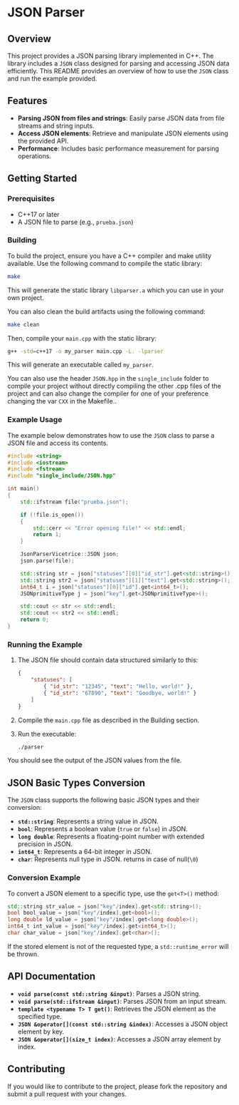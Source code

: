 
# JSON Parser

## Overview

This project provides a JSON parsing library implemented in C++. The library includes a `JSON` class designed for parsing and accessing JSON data efficiently. This README provides an overview of how to use the `JSON` class and run the example provided.

## Features

- **Parsing JSON from files and strings**: Easily parse JSON data from file streams and string inputs.
- **Access JSON elements**: Retrieve and manipulate JSON elements using the provided API.
- **Performance**: Includes basic performance measurement for parsing operations.

## Getting Started

### Prerequisites

- C++17 or later
- A JSON file to parse (e.g., `prueba.json`)

### Building

To build the project, ensure you have a C++ compiler and make utility available. Use the following command to compile the static library:

```bash
make
```

This will generate the static library `libparser.a` which you can use in your own project.

You can also clean the build artifacts using the following command:

```bash
make clean
```

Then, compile your `main.cpp` with the static library:

```bash
g++ -std=c++17 -o my_parser main.cpp -L. -lparser
```

This will generate an executable called `my_parser`.

You can also use the header `JSON.hpp` in the `single_include` folder to compile your project without directly compiling the other .cpp files of the project and can also change the compiler for one of your preference changing the var `CXX` in the Makefile..

### Example Usage

The example below demonstrates how to use the `JSON` class to parse a JSON file and access its contents. 

```cpp
#include <string>
#include <iostream>
#include <fstream>
#include "single_include/JSON.hpp"

int main()
{
    std::ifstream file("prueba.json");

    if (!file.is_open())
    {
        std::cerr << "Error opening file!" << std::endl;
        return 1;
    }

    JsonParserVicetrice::JSON json;
    json.parse(file);

    std::string str = json["statuses"][0]["id_str"].get<std::string>();
    std::string str2 = json["statuses"][1]["text"].get<std::string>();
    int64_t i = json["statuses"][0]["id"].get<int64_t>();
    JSONprimitiveType j = json["key"].get<JSONprimitiveType>();

    std::cout << str << std::endl;
    std::cout << str2 << std::endl;
    return 0;
}
```

### Running the Example

1. The JSON file should contain data structured similarly to this:

   ```json
   {
       "statuses": [
           { "id_str": "12345", "text": "Hello, world!" },
           { "id_str": "67890", "text": "Goodbye, world!" }
       ]
   }
   ```

2. Compile the `main.cpp` file as described in the Building section.

3. Run the executable:

   ```bash
   ./parser
   ```

You should see the output of the JSON values from the file.

## JSON Basic Types Conversion

The `JSON` class supports the following basic JSON types and their conversion:

- **`std::string`**: Represents a string value in JSON.
- **`bool`**: Represents a boolean value (`true` or `false`) in JSON.
- **`long double`**: Represents a floating-point number with extended precision in JSON.
- **`int64_t`**: Represents a 64-bit integer in JSON.
- **`char`**: Represents null type in JSON. returns in case of null(`\0`)

### Conversion Example

To convert a JSON element to a specific type, use the `get<T>()` method:

```cpp
std::string str_value = json["key"/index].get<std::string>();
bool bool_value = json["key"/index].get<bool>();
long double ld_value = json["key"/index].get<long double>();
int64_t int_value = json["key"/index].get<int64_t>();
char char_value = json["key"/index].get<char>();
```

If the stored element is not of the requested type, a `std::runtime_error` will be thrown.


## API Documentation

- **`void parse(const std::string &input)`**: Parses a JSON string.
- **`void parse(std::ifstream &input)`**: Parses JSON from an input stream.
- **`template <typename T> T get()`**: Retrieves the JSON element as the specified type.
- **`JSON &operator[](const std::string &index)`**: Accesses a JSON object element by key.
- **`JSON &operator[](size_t index)`**: Accesses a JSON array element by index.

## Contributing

If you would like to contribute to the project, please fork the repository and submit a pull request with your changes.
